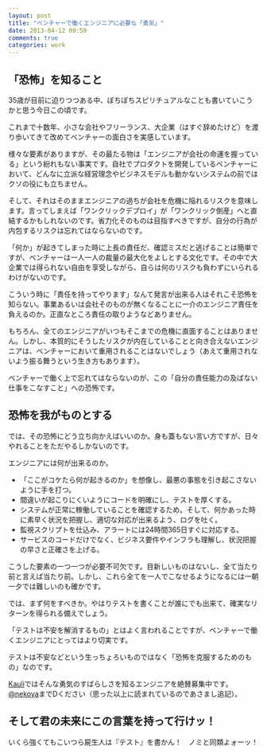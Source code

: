 ```yaml
---
layout: post
title: "ベンチャーで働くエンジニアに必要な「勇気」"
date: 2013-04-12 09:59
comments: true
categories: work
---
```

## 「恐怖」を知ること

35歳が目前に迫りつつある中、ぼちぼちスピリチュアルなことも書いていこうかと思う今日この頃です。

これまで十数年、小さな会社やフリーランス、大企業（はすぐ辞めたけど）を渡り歩いてきて改めてベンチャーの面白さを実感しています。

様々な要素がありますが、その最たる物は「エンジニアが会社の命運を握っている」という紛れもない事実です。自社でプロダクトを開発しているベンチャーにおいて、どんなに立派な経営理念やビジネスモデルも動かないシステムの前ではクソの役にも立ちません。

そして、それはそのままエンジニアの過ちが会社を危機に陥れるリスクを意味します。言ってしまえば「ワンクリックデプロイ」が「ワンクリック倒産」へと直結するかもしれないのです。省力化そのものは目指すべきですが、自分の行為が内包するリスクは忘れてはならないのです。

「何か」が起きてしまった時に上長の責任だ、確認ミスだと逃げることは簡単ですが、ベンチャーは一人一人の裁量の最大化をよしとする文化です。その中で大企業では得られない自由を享受しながら、自らは何のリスクも負わずにいられるわけがないのです。

こういう時に「責任を持ってやります」なんて発言が出来る人はそれこそ恐怖を知らない。事業あるいは会社そのものが無くなることに一介のエンジニア責任を負えるのか。正直なところ責任の取りようなどありません。

もちろん、全てのエンジニアがいつもそこまでの危機に直面することはありません。しかし、本質的にそうしたリスクが内在していることと向き合えないエンジニアは、ベンチャーにおいて重用されることはないでしょう（あえて重用されないよう振る舞うという生き方もあります）。

ベンチャーで働く上で忘れてはならないのが、この「自分の責任能力の及ばない仕事をこなすこと」への恐怖です。

## 恐怖を我がものとする

では、その恐怖にどう立ち向かえばいいのか。身も蓋もない言い方ですが、日々やれることをただやるしかないのです。

エンジニアには何が出来るのか。

- 「ここがコケたら何が起きるのか」を想像し、最悪の事態を引き起こさないように手を打つ。
- 間違いが起こりにくいようにコードを明確にし、テストを厚くする。
- システムが正常に稼働していることを確認するため。そして、何かあった時に素早く状況を把握し、適切な対応が出来るよう、ログを吐く。
- 監視スクリプトを仕込み、アラートには24時間365日すぐに対応する。
- サービスのコードだけでなく、ビジネス要件やインフラも理解し、状況把握の早さと正確さを上げる。

こうした要素の一つ一つが必要不可欠です。目新しいものはないし、全て当たり前と言えば当たり前。しかし、これら全てを一人でこなせるようになるには一朝一夕では難しいのも確かです。

では、まず何をすべきか。やはりテストを書くことが誰にでも出来て、確実なリターンを得られる備えでしょう。

「テストは不安を解消するもの」とはよく言われることですが、ベンチャーで働くエンジニアにとってはより切実です。

テストは不安などという生っちょろいものではなく「恐怖を克服するためのもの」なのです。

[Kauli](http://kau.li/)ではそんな勇気のすばらしさを知るエンジニアを絶賛募集中です。[@nekoya](http://twitter.com/nekoya)までDください（思った以上に読まれているのであさまし追記）。

## そして君の未来にこの言葉を持って行けッ！

いくら強くてもこいつら屍生人は『テスト』を書かん！　ノミと同類よォーッ！

